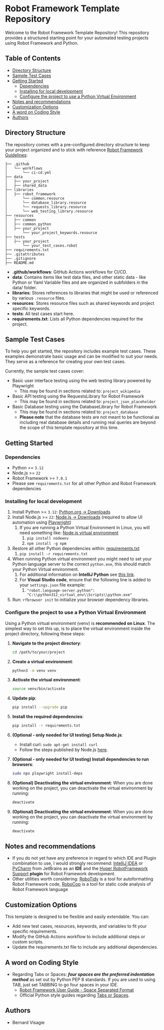 # Robot Framework Template Repository

Welcome to the Robot Framework Template Repository! This repository provides a structured starting point for your
automated testing projects using Robot Framework and Python.

## Table of Contents

- [Directory Structure](#directory-structure)
- [Sample Test Cases](#sample-test-cases)
- [Getting Started](#getting-started)
    - [Dependencies](#dependencies)
    - [Installing for local development](#installing-for-local-development)
    - [Configure the project to use a Python Virtual Environment](#configure-the-project-to-use-a-python-virtual-environment)
- [Notes and recommendations](#notes-and-recommendations)
- [Customization Options](#customization-options)
- [A word on Coding Style](#a-word-on-coding-style)
- [Authors](#authors)

## Directory Structure

The repository comes with a pre-configured directory structure to keep your project organized and to stick with
reference [Robot Framework Guidelines](https://docs.robotframework.org/docs):

```
├── .github
│   └── workflows
│       └── ci-cd.yml
├── data
│   ├── your_project
│   ├── shared_data
├── libraries
│   ├── robot_framework
│       └── common.resource
│       └── database_library.resource
│       └── requests_library.resource
│       └── web_testing_library.resource
├── resources
│   ├── common
│   ├── common_python
│   ├── your_project
│       └── your_project_keywords.resource
├── tests
│   ├── your_project
│       └── your_test_cases.robot
├── requirements.txt
├── .gitattributes
├── .gitignore
├── README.md
```

- **.github/workflows**: GitHub Actions workflows for CI/CD.
- **data**: Contains items like test data files, and other static data - like Python or Yaml Variable files and are
  organized in subfolders in the data/ folder.
- **libraries**: Stores references to libraries that might be used or referenced by various `.resource` files.
- **resources**: Stores resource files such as shared keywords and project specific keywords.
- **tests**: All test cases start here.
- **requirements.txt**: Lists all Python dependencies required for the project.

## Sample Test Cases

To help you get started, the repository includes example test cases. These examples demonstrate basic usage and can be
modified to suit your needs. They serve as a reference for creating your own test cases.

Currently, the sample test cases cover:

- Basic user interface testing using the web testing library powered by Playwright
    - This may be found in sections related to: `project_wikipedia`
- Basic API testing using the RequestsLibrary for Robot Framework
    - This may be found in sections related to: `project_json_placeholder`
- Basic Database testing using the DatabaseLibrary for Robot Framework
    - This may be found in sections related to: `project_database`
    - **Please note** that the database tests are not meant to be functional as including real database details and
      running real queries are beyond the scope of this template repository at this time.

## Getting Started

### Dependencies

* Python >= `3.12`
* Node.js >= `22`
* Robot Framework >= `7.0.1`
* Please see `requirements.txt` for all other Python and Robot Framework dependencies

### Installing for local development

1. Install Python >= `3.12`: [Python.org -> Downloads](https://www.python.org/downloads/)
2. Install Node.js >= `22`: [Node.js -> Downloads](https://nodejs.org/en) (required to allow UI automation
   using [Playwright](https://playwright.dev/))
    1. If you are running a Python Virtual Environment in Linux, you will need something
       like: [Node.js virtual environment](https://pypi.org/project/nodeenv/)
        1. `pip install nodeenv`
        2. `npm install -g npm`
3. Restore all other Python dependencies within: [requirements.txt](requirements.txt)
    1. `pip install -r requirements.txt`
4. When running Python virtual environment you might need to set your Python language server to the correct
   `python.exe`, this should match your Python Virtual environment.
    1. For additional information on **IntelliJ Python**
       see [this link](https://www.jetbrains.com/help/idea/configuring-python-sdk.html#b631bcd6_38).
    2. For **Visual Studio code**, ensure that the following line is added to your `settings.json` file example:
        1. `"robot.language-server.python": "C:\\python312_virtual_env\\Scripts\\python.exe"`
5. Run: `rfbrowser init` to initialize your browser dependency libraries.

### Configure the project to use a Python Virtual Environment

Using a Python virtual environment (venv) is **recommended on Linux**. The simplest way to set this up, is to place the
virtual environment inside the project directory, following these steps:

1. **Navigate to the project directory**:
    ```sh
    cd /path/to/your/project
    ```

2. **Create a virtual environment**:
    ```sh
    python3 -m venv venv
    ```

3. **Activate the virtual environment**:
    ```sh
    source venv/bin/activate
    ```

4. **Update pip**:
    ```sh
    pip install --upgrade pip
    ```

5. **Install the required dependencies**:
    ```sh
    pip install -r requirements.txt
    ```

6. **(Optional - only needed for UI testing) Setup Node.js**:
    - Install curl: `sudo apt-get install curl`
    - Follow the steps published by Node.js [here](https://nodejs.org/en/download/package-manager).

7. **(Optional - only needed for UI testing) Install dependencies to run browsers**:
    ```sh
    sudo npx playwright install-deps
    ```

8. **(Optional) Deactivating the virtual environment**:
   When you are done working on the project, you can deactivate the virtual environment by running:
    ```sh
    deactivate
    ```

9. **(Optional) Deactivating the virtual environment**:
   When you are done working on the project, you can deactivate the virtual environment by running:
    ```sh
    deactivate
    ```

## Notes and recommendations

- If you do not yet have any preference in regard to which IDE and Plugin combination to use, I would strongly
  recommend: [IntelliJ IDEA](https://www.jetbrains.com/idea/) or [PyCharm](https://www.jetbrains.com/pycharm/) from
  JetBrains as an **IDE** and
  the [Hyper RobotFramework Support](https://plugins.jetbrains.com/plugin/16382-hyper-robotframework-support) **plugin**
  for Robot Framework development.
- Other utilities worth considering: [RoboTidy](https://github.com/MarketSquare/robotframework-tidy) is a tool for
  autoformatting Robot Framework code, [RoboCop](https://github.com/MarketSquare/robotframework-robocop) is a tool for
  static code analysis of Robot Framework language

## Customization Options

This template is designed to be flexible and easily extendable. You can:

- Add new test cases, resources, keywords, and variables to fit your specific requirements.
- Modify the GitHub Actions workflow to include additional steps or custom scripts.
- Update the requirements.txt file to include any additional dependencies.

## A word on Coding Style

- Regarding Tabs or Spaces: **_four spaces are the preferred indentation method_** as set out by Python PEP 8 standards.
  If you are used to using TAB, just set TABBING to go four spaces in your IDE.
    - [Robot Framework User Guide - Space Separated Format](https://robotframework.org/robotframework/latest/RobotFrameworkUserGuide.html#space-separated-format)
    - Official Python style guides regarding [Tabs or Spaces](https://peps.python.org/pep-0008/#tabs-or-spaces).

## Authors

* Bernard Visagie

